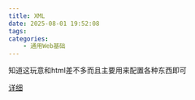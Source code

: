```yaml
---
title: XML
date: 2025-08-01 19:52:08
tags:
categories:
    - 通用Web基础
---
```


知道这玩意和html差不多而且主要用来配置各种东西即可

[详细](https://www.w3school.com.cn/xml/index.asp)